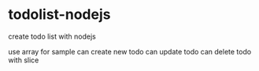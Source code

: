 # todolist-nodejs
create todo list with nodejs

use array for sample
can create new todo
can update todo
can delete todo with slice
